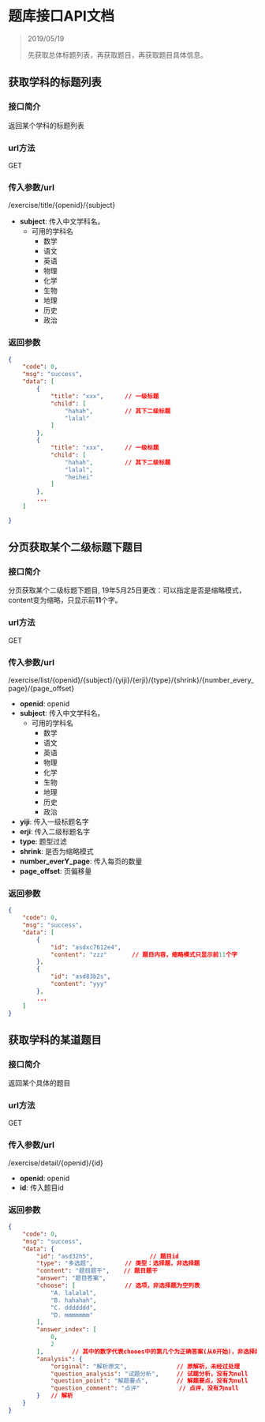 # 题库接口API文档

> 2019/05/19
> 
> 先获取总体标题列表，再获取题目，再获取题目具体信息。

## 获取学科的标题列表

### 接口简介

返回某个学科的标题列表

### url方法

GET

### 传入参数/url

/exercise/title/{openid}/{subject}

+ **subject**: 传入中文学科名。
    + 可用的学科名
        + 数学
        + 语文
        + 英语
        + 物理
        + 化学
        + 生物
        + 地理
        + 历史
        + 政治

### 返回参数
```json
{
    "code": 0,
    "msg": "success",
    "data": [
        {
            "title": "xxx",      // 一级标题
            "child": [
                "hahah",         // 其下二级标题
                "lalal"
            ]
        },
        {
            "title": "xxx",      // 一级标题
            "child": [
                "hahah",         // 其下二级标题
                "lalal",
                "heihei"
            ]  
        },
        ...
    ]

}
```

## 分页获取某个二级标题下题目

### 接口简介

分页获取某个二级标题下题目, 19年5月25日更改：可以指定是否是缩略模式，content变为缩略，只显示前**11**个字。

### url方法

GET

### 传入参数/url

/exercise/list/{openid}/{subject}/{yiji}/{erji}/{type}/{shrink}/{number_every_page}/{page_offset}

+ **openid**: openid
+ **subject**: 传入中文学科名。
    + 可用的学科名
        + 数学
        + 语文
        + 英语
        + 物理
        + 化学
        + 生物
        + 地理
        + 历史
        + 政治
+ **yiji**: 传入一级标题名字
+ **erji**: 传入二级标题名字
+ **type**: 题型过滤
+ **shrink**: 是否为缩略模式
+ **number_everY_page**: 传入每页的数量
+ **page_offset**: 页偏移量

### 返回参数

```json
{
    "code": 0,
    "msg": "success",
    "data": [
        {
            "id": "asdxc7612e4",
            "content": "zzz"       // 题目内容，缩略模式只显示前11个字
        },
        {
            "id": "asd83b2s",
            "content": "yyy"
        },
        ...
    ]
}
```

## 获取学科的某道题目

### 接口简介

返回某个具体的题目

### url方法

GET

### 传入参数/url

/exercise/detail/{openid}/{id}

+ **openid**: openid
+ **id**: 传入题目id

### 返回参数

```json
{
    "code": 0,
    "msg": "success",
    "data": {
        "id": "asd32h5",                // 题目id
        "type": "多选题",         // 类型：选择题，非选择题
        "content": "题目题干",    // 题目题干
        "answer": "题目答案",
        "choose": [              // 选项，非选择题为空列表
            "A. lalalal",
            "B. hahahah",
            "C. ddddddd",
            "D. mmmmmmm"
        ],
        "answer_index": [
            0,
            2
        ],        // 其中的数字代表chooes中的第几个为正确答案(从0开始)，非选择题为null, 示例中展示的是多选题a和c为正确答案
        "analysis": {
            "original": "解析原文",              // 原解析，未经过处理
            "question_analysis": "试题分析",     // 试题分析，没有为null
            "question_point": "解题要点",        // 解题要点，没有为null
            "question_comment": "点评"           // 点评，没有为null
        }   // 解析
    }
}
```